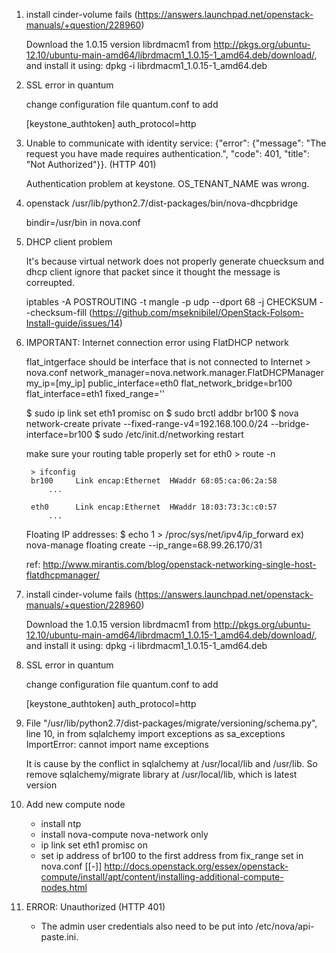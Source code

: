 1. install cinder-volume fails (https://answers.launchpad.net/openstack-manuals/+question/228960)

	Download the 1.0.15 version librdmacm1 from
	http://pkgs.org/ubuntu-12.10/ubuntu-main-amd64/librdmacm1_1.0.15-1_amd64.deb/download/,
	and install it using: dpkg -i librdmacm1_1.0.15-1_amd64.deb


2. SSL error in quantum

	change configuration file quantum.conf to add

	[keystone_authtoken]
	auth_protocol=http


3. Unable to communicate with identity service: {"error": {"message": "The request you have made requires authentication.", "code": 401, "title": "Not Authorized"}}. (HTTP 401)

	Authentication problem at keystone. OS_TENANT_NAME was wrong.


4. openstack /usr/lib/python2.7/dist-packages/bin/nova-dhcpbridge

	bindir=/usr/bin in nova.conf


5. DHCP client problem

	It's because virtual network does not properly generate chuecksum and dhcp
	client ignore that packet since it thought the message is correupted.

	iptables -A POSTROUTING -t mangle -p udp --dport 68 -j CHECKSUM --checksum-fill
	(https://github.com/mseknibilel/OpenStack-Folsom-Install-guide/issues/14)


6. IMPORTANT: Internet connection error using FlatDHCP network

	flat_intgerface should be interface that is not connected to Internet
		> nova.conf
		network_manager=nova.network.manager.FlatDHCPManager
		my_ip=[my_ip]
		public_interface=eth0
		flat_network_bridge=br100
		flat_interface=eth1
		fixed_range=''

	$ sudo ip link set eth1 promisc on
	$ sudo brctl addbr br100
	$ nova network-create private --fixed-range-v4=192.168.100.0/24 --bridge-interface=br100
	$ sudo /etc/init.d/networking restart

	make sure your routing table properly set for eth0
		> route -n

		> ifconfig
		br100     Link encap:Ethernet  HWaddr 68:05:ca:06:2a:58  
			...

		eth0      Link encap:Ethernet  HWaddr 18:03:73:3c:c0:57  
			...

	Floating IP addresses:
		$ echo 1 > /proc/sys/net/ipv4/ip_forward
		ex) nova-manage floating create --ip_range=68.99.26.170/31


	ref: http://www.mirantis.com/blog/openstack-networking-single-host-flatdhcpmanager/


7. install cinder-volume fails (https://answers.launchpad.net/openstack-manuals/+question/228960)

	Download the 1.0.15 version librdmacm1 from
	http://pkgs.org/ubuntu-12.10/ubuntu-main-amd64/librdmacm1_1.0.15-1_amd64.deb/download/,
	and install it using: dpkg -i librdmacm1_1.0.15-1_amd64.deb


8. SSL error in quantum

	change configuration file quantum.conf to add

	[keystone_authtoken]
	auth_protocol=http


9.  File "/usr/lib/python2.7/dist-packages/migrate/versioning/schema.py", line 10, in <module>
    from sqlalchemy import exceptions as sa_exceptions
    ImportError: cannot import name exceptions

    It is cause by the conflict in sqlalchemy at /usr/local/lib and /usr/lib.
    So remove sqlalchemy/migrate library at /usr/local/lib, which is latest version


10. Add new compute node
	- install ntp
	- install nova-compute nova-network only
	- ip link set eth1 promisc on
	- set ip address of br100 to the first address from fix_range set in nova.conf
	[[-]] http://docs.openstack.org/essex/openstack-compute/install/apt/content/installing-additional-compute-nodes.html


11. ERROR: Unauthorized (HTTP 401)
	-  The admin user credentials also need to be put into /etc/nova/api-paste.ini.
